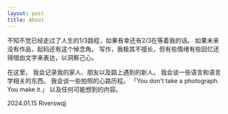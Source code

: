 ```yaml
---
layout: post
title: About
---
```

  不知不觉已经走过了人生的1/3路程，如果有幸还有2/3在等着我的话。
如果未来没有作品，起码还有这个悼念角。
写作，我极其不擅长，但有些情绪有些回忆还得借由文字来表达，以洞察己心。

在这里，
我会记录我的家人、朋友以及路上遇到的新人。
我会谈一些语言和语言学相关的东西。
我会谈一些拍照的心路历程。
「You don't take a photograph. You make it.」
以及任何可能想到的内容。

2024.01.15 Riverswqj